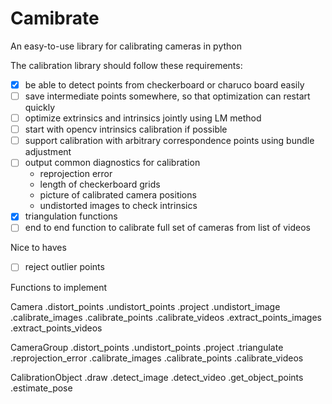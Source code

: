 # Camibrate

An easy-to-use library for calibrating cameras in python

The calibration library should follow these requirements:
- [x] be able to detect points from checkerboard or charuco board easily
- [ ] save intermediate points somewhere, so that optimization can restart quickly
- [ ] optimize extrinsics and intrinsics jointly using LM method
- [ ] start with opencv intrinsics calibration if possible
- [ ] support calibration with arbitrary correspondence points using bundle adjustment
- [ ] output common diagnostics for calibration
  - reprojection error
  - length of checkerboard grids
  - picture of calibrated camera positions
  - undistorted images to check intrinsics
- [x] triangulation functions
- [ ] end to end function to calibrate full set of cameras from list of videos

Nice to haves
- [ ] reject outlier points


Functions to implement

Camera
.distort\_points
.undistort\_points
.project
.undistort\_image
.calibrate\_images
.calibrate\_points
.calibrate\_videos
.extract\_points\_images
.extract\_points\_videos

CameraGroup
.distort\_points
.undistort\_points
.project
.triangulate
.reprojection\_error
.calibrate\_images
.calibrate\_points
.calibrate\_videos

CalibrationObject
.draw
.detect\_image
.detect\_video
.get\_object\_points
.estimate\_pose
